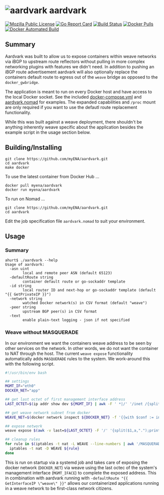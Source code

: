 # ![aardvark](https://openclipart.org/image/150px/svg_to_png/23150/papapishu-Aardvark.png) aardvark

[![Mozilla Public License](https://img.shields.io/badge/license-MPL-blue.svg)](https://www.mozilla.org/MPL)
[![Go Report Card](https://goreportcard.com/badge/github.com/myENA/aardvark)](https://goreportcard.com/report/github.com/myENA/aardvark)
[![Build Status](https://travis-ci.org/myENA/aardvark.svg?branch=master)](https://travis-ci.org/myENA/aardvark)
[![Docker Pulls](https://img.shields.io/docker/pulls/myena/aardvark.svg)](https://hub.docker.com/r/myena/aardvark)
[![Docker Automated Build](https://img.shields.io/docker/automated/myena/aardvark.svg)](https://hub.docker.com/r/myena/aardvark)

## Summary

Aardvark was built to allow us to expose containers within weave networks via iBGP to
upstream route reflectors without pulling in more complex networking plugins with features
we didn't need.  In addition to pushing an iBGP route advertisement aardvark will also optionally
replace the containers default route to egress out of the `weave` bridge as opposed to the `docker_gwbridge`.

The application is meant to run on every Docker host and have access to the local Docker
socket.  See the included [docker-compose.yml](docker-compose.yml) and [aardvark.nomad](aardvark.nomad) for
examples.  The expanded capabilities and `/proc` mount are only required if you want to use the defautl route
replacement functionality.

While this was built against a weave deployment, there shouldn't be anything inherently weave specific about the
application besides the example script in the usage section below.

## Building/Installing

```
git clone https://github.com/myENA/aardvark.git
cd aardvark
make docker
```

To use the latest container from Docker Hub ...

```
docker pull myena/aardvark
docker run myena/aardvark
```

To run on Nomad ...

```
git clone https://github.com/myENA/aardvark.git
cd aardvark
```

Edit the job specification file `aardvark.nomad` to suit your environment.

## Usage

### Summary

```
ahurt$ ./aardvark --help
Usage of aardvark:
  -asn uint
        local and remote peer ASN (default 65123)
  -defaultRoute string
        container default route or go-sockaddr template
  -id string
        local router ID and next-hop or go-sockaddr template (default "{{ GetPrivateIP }}")
  -network string
        watched Docker network(s) in CSV format (default "weave")
  -peer string
        upstream BGP peer(s) in CSV format
  -text
        enable plain-text logging - json if not specified

```

### Weave without MASQUERADE

In our environment we want the containers weave address to be seen by other services on the network.
In other words, we do not want the container to NAT through the host.  The current `weave expose` functionality
automatically adds `MASQUERADE` rules to the system.  We work-around this with the following script.

```bash
#!/usr/bin/env bash

## settings
MGMT_IF="eth0"
DOCKER_NET="app"

## get last octet of first management interface address
LAST_OCTET=$(ip addr show dev ${MGMT_IF} | awk -F ' *|/' '/inet /{split($3,a,".");print a[4]}' | head -1)

## get weave network subnet from docker
WEAVE_NET=$(docker network inspect ${DOCKER_NET} -f '{{with $conf := index .IPAM.Config 0}}{{$conf.Subnet}}{{end}}')

## expose network
weave expose $(awk -v last=${LAST_OCTET} -F '/' '{split($1,a,".");print a[1] "." a[2] "." a[3] "." last "/" $2}' <<< ${WEAVE_NET})

## cleanup rules
for rule in $(iptables -t nat -L WEAVE --line-numbers | awk '/MASQUERADE /{print $1}' | sort -rn); do
  iptables -t nat -D WEAVE ${rule}
done
```

This is run on startup via a systemd job and takes care of exposing the docker network (`DOCKER_NET`) via weave
using the last octec of the system's management interface (`MGMT_IFACE`) to complete the exposed address.
This in combination with aardvark running with `-defaultRoute "{{ GetInterfaceIP \"weave\" }}"` allows our
containerized applications running in a weave network to be first-class network citizens.
 